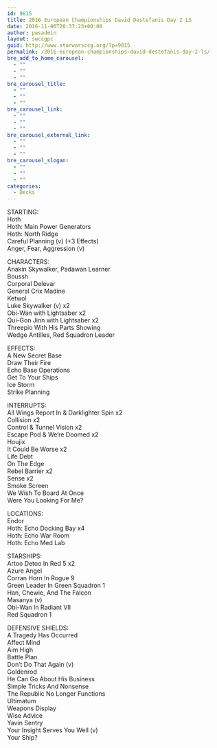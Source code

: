 ```yaml
---
id: 9815
title: 2016 European Championships David Destefanis Day 2 LS
date: 2016-11-06T20:37:23+00:00
author: pwsadmin
layout: swccgpc
guid: http://www.starwarsccg.org/?p=9815
permalink: /2016-european-championships-david-destefanis-day-2-ls/
bre_add_to_home_carousel:
  - ""
  - ""
  - ""
bre_carousel_title:
  - ""
  - ""
  - ""
bre_carousel_link:
  - ""
  - ""
  - ""
bre_carousel_external_link:
  - ""
  - ""
  - ""
bre_carousel_slogan:
  - ""
  - ""
  - ""
categories:
  - Decks
---
```

STARTING:  
Hoth  
Hoth: Main Power Generators  
Hoth: North Ridge  
Careful Planning (v) (+3 Effects)  
Anger, Fear, Aggression (v)

CHARACTERS:  
Anakin Skywalker, Padawan Learner  
Boussh  
Corporal Delevar  
General Crix Madine  
Ketwol  
Luke Skywalker (v) x2  
Obi-Wan with Lightsaber x2  
Qui-Gon Jinn with Lightsaber x2  
Threepio With His Parts Showing  
Wedge Antilles, Red Squadron Leader

EFFECTS:  
A New Secret Base  
Draw Their Fire  
Echo Base Operations  
Get To Your Ships  
Ice Storm  
Strike Planning

INTERRUPTS:  
All Wings Report In & Darklighter Spin x2  
Collision x2  
Control & Tunnel Vision x2  
Escape Pod & We&#8217;re Doomed x2  
Houjix  
It Could Be Worse x2  
Life Debt  
On The Edge  
Rebel Barrier x2  
Sense x2  
Smoke Screen  
We Wish To Board At Once  
Were You Looking For Me?

LOCATIONS:  
Endor  
Hoth: Echo Docking Bay x4  
Hoth: Echo War Room  
Hoth: Echo Med Lab

STARSHIPS:  
Artoo Detoo In Red 5 x2  
Azure Angel  
Corran Horn In Rogue 9  
Green Leader In Green Squadron 1  
Han, Chewie, And The Falcon  
Masanya (v)  
Obi-Wan In Radiant VII  
Red Squadron 1

DEFENSIVE SHIELDS:  
A Tragedy Has Occurred  
Affect Mind  
Aim High  
Battle Plan  
Don&#8217;t Do That Again (v)  
Goldenrod  
He Can Go About His Business  
Simple Tricks And Nonsense  
The Republic No Longer Functions  
Ultimatum  
Weapons Display  
Wise Advice  
Yavin Sentry  
Your Insight Serves You Well (v)  
Your Ship?
